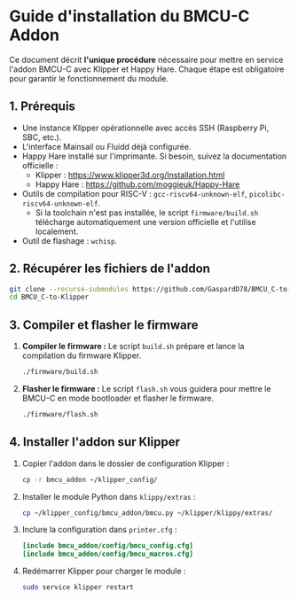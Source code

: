 # Guide d'installation du BMCU-C Addon

Ce document décrit **l'unique procédure** nécessaire pour mettre en service l'addon BMCU-C avec Klipper et Happy Hare. Chaque étape est obligatoire pour garantir le fonctionnement du module.

## 1. Prérequis

- Une instance Klipper opérationnelle avec accès SSH (Raspberry Pi, SBC, etc.).
- L'interface Mainsail ou Fluidd déjà configurée.
- Happy Hare installé sur l'imprimante. Si besoin, suivez la documentation officielle :
  - Klipper : <https://www.klipper3d.org/Installation.html>
  - Happy Hare : <https://github.com/moggieuk/Happy-Hare>
- Outils de compilation pour RISC-V : `gcc-riscv64-unknown-elf`, `picolibc-riscv64-unknown-elf`.
  - Si la toolchain n'est pas installée, le script `firmware/build.sh` télécharge automatiquement une version officielle et l'utilise localement.
- Outil de flashage : `wchisp`.

## 2. Récupérer les fichiers de l'addon

```bash
git clone --recurse-submodules https://github.com/GaspardD78/BMCU_C-to-Klipper.git
cd BMCU_C-to-Klipper
```

## 3. Compiler et flasher le firmware

1. **Compiler le firmware :**
   Le script `build.sh` prépare et lance la compilation du firmware Klipper.
   ```bash
   ./firmware/build.sh
   ```

2. **Flasher le firmware :**
   Le script `flash.sh` vous guidera pour mettre le BMCU-C en mode bootloader et flasher le firmware.
   ```bash
   ./firmware/flash.sh
   ```

## 4. Installer l'addon sur Klipper

1. Copier l'addon dans le dossier de configuration Klipper :

   ```bash
   cp -r bmcu_addon ~/klipper_config/
   ```

2. Installer le module Python dans `klippy/extras` :

   ```bash
   cp ~/klipper_config/bmcu_addon/bmcu.py ~/klipper/klippy/extras/
   ```

3. Inclure la configuration dans `printer.cfg` :

   ```ini
   [include bmcu_addon/config/bmcu_config.cfg]
   [include bmcu_addon/config/bmcu_macros.cfg]
   ```

4. Redémarrer Klipper pour charger le module :

   ```bash
   sudo service klipper restart
   ```
